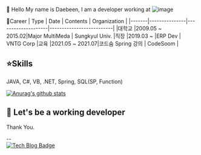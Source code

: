 👋 Hello My name is Daebeen, I am a developer working at ![image](https://user-images.githubusercontent.com/33610314/118752438-0c8f6600-b89e-11eb-9f21-653c996a08bf.png)


💜Career
|  Type |     Date      |      Contents      |       Organization       |
|-------|---------------|--------------------|--------------------------|
|대학교 |2009.05 ~ 2015.02|Major MultiMeda     | Sungkyul Univ.
|직장   |2019.03 ~      |ERP Dev             | VNTG Corp
|교육   |2021.05 ~ 2021.07|코드숨 Spring 강의 | CodeSoom                 |


⭐Skills
--
JAVA, C#, VB, .NET, Spring, SQL(SP, Function)  



[![Anurag's github stats](https://github-readme-stats.vercel.app/api?username=imdaebeen)](https://github.com/anuraghazra/github-readme-stats)


🦾 Let's be a working developer
--
   Thank You.

--   
[![Tech Blog Badge](http://img.shields.io/badge/-Tech%20blog-black?style=flat-square&logo=github&link=https://zzsza.github.io/)](https://daebeen-im.tistory.com/category/IT%20%EA%B0%9C%EB%B0%9C/%EC%BD%94%EB%93%9C%EC%88%A8%5BCODE%20SOOM%5D)

